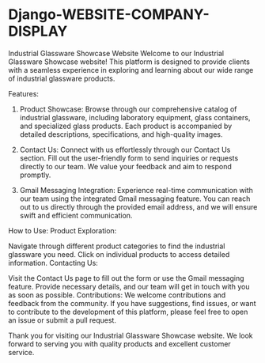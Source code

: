 # Django-WEBSITE-COMPANY-DISPLAY
Industrial Glassware Showcase Website
Welcome to our Industrial Glassware Showcase website! This platform is designed to provide clients with a seamless experience in exploring and learning about our wide range of industrial glassware products.

Features:
1. Product Showcase:
Browse through our comprehensive catalog of industrial glassware, including laboratory equipment, glass containers, and specialized glass products. Each product is accompanied by detailed descriptions, specifications, and high-quality images.

2. Contact Us:
Connect with us effortlessly through our Contact Us section. Fill out the user-friendly form to send inquiries or requests directly to our team. We value your feedback and aim to respond promptly.

3. Gmail Messaging Integration:
Experience real-time communication with our team using the integrated Gmail messaging feature. You can reach out to us directly through the provided email address, and we will ensure swift and efficient communication.

How to Use:
Product Exploration:

Navigate through different product categories to find the industrial glassware you need.
Click on individual products to access detailed information.
Contacting Us:

Visit the Contact Us page to fill out the form or use the Gmail messaging feature.
Provide necessary details, and our team will get in touch with you as soon as possible.
Contributions:
We welcome contributions and feedback from the community. If you have suggestions, find issues, or want to contribute to the development of this platform, please feel free to open an issue or submit a pull request.

Thank you for visiting our Industrial Glassware Showcase website. We look forward to serving you with quality products and excellent customer service.
